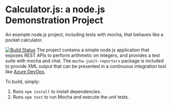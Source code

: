 Calculator.js: a node.js Demonstration Project
==============================================
An example node.js project, including tests with mocha, that behaves like
a pocket calculator.

[![Build Status](https://dev.azure.com/hmbongo1987/Integrating%20External%20Source%20Control%20with%20Azure%20Pipelines/_apis/build/status/hmbongo1987.calculator?branchName=refs%2Fpull%2F1%2Fmerge)](https://dev.azure.com/hmbongo1987/Integrating%20External%20Source%20Control%20with%20Azure%20Pipelines/_build/latest?definitionId=7&branchName=refs%2Fpull%2F1%2Fmerge)
The project contains a simple node.js application that exposes REST APIs
to perform arithmetic on integers, and provides a test suite with mocha
and chai.  The `mocha-junit-reporters` package is included to provide XML
output that can be presented in a continuous integration tool like
[Azure DevOps](https://azure.com/devops).

To build, simply:

1. Runs `npm install` to install dependencies.
2. Runs `npm test` to run Mocha and execute the unit tests.

